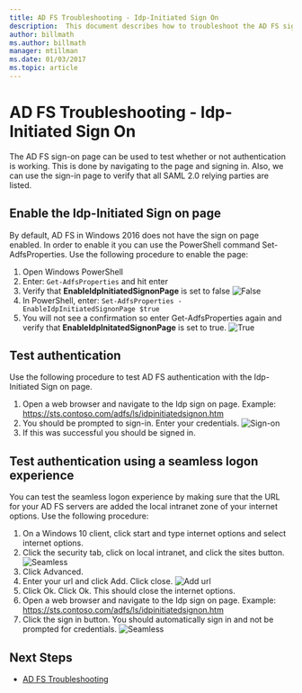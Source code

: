 ```yaml
---
title: AD FS Troubleshooting - Idp-Initiated Sign On
description:  This document describes how to troubleshoot the AD FS sign on page.
author: billmath
ms.author: billmath
manager: mtillman
ms.date: 01/03/2017
ms.topic: article
---
```


# AD FS Troubleshooting - Idp-Initiated Sign On
The AD FS sign-on page can be used to test whether or not authentication is working.  This is done by navigating to the page and signing in.  Also, we can use the sign-in page to verify that all SAML 2.0 relying parties are listed.

## Enable the Idp-Initiated Sign on page
By default, AD FS in Windows 2016 does not have the sign on page enabled.  In order to enable it you can use the PowerShell command Set-AdfsProperties.  Use the following procedure to enable the page:

1.  Open Windows PowerShell
2.  Enter:  `Get-AdfsProperties` and hit enter
3.  Verify that **EnableIdpInitiatedSignonPage** is set to false
![False](media/ad-fs-tshoot-initiatedsignon/idp2.png)
4.  In PowerShell, enter:  `Set-AdfsProperties -EnableIdpInitiatedSignonPage $true`
5.  You will not see a confirmation so enter Get-AdfsProperties again and verify that **EnableIdpInitatedSignonPage** is set to true.
![True](media/ad-fs-tshoot-initiatedsignon/idp4.png)

## Test authentication
Use the following procedure to test AD FS authentication with the Idp-Initiated Sign on page.

1.  Open a web browser and navigate to the Idp sign on page.  Example:  https://sts.contoso.com/adfs/ls/idpinitiatedsignon.htm
2.  You should be prompted to sign-in.  Enter your credentials.
![Sign-on](media/ad-fs-tshoot-initiatedsignon/idp5.png)
3.  If this was successful you should be signed in.


## Test authentication using a seamless logon experience
You can test the seamless logon experience by making sure that the URL for your AD FS servers are added the local intranet zone of your internet options.  Use the following procedure:

1.  On a Windows 10 client, click start and type internet options and select internet options.
2.   Click the security tab, click on local intranet, and click the sites button.
![Seamless](media/ad-fs-tshoot-initiatedsignon/idp8.png)
1.  Click Advanced.
2.  Enter your url and click Add.  Click close.
![Add url](media/ad-fs-tshoot-initiatedsignon/idp9.png)
1.  Click Ok.  Click Ok.  This should close the internet options.
2.  Open a web browser and navigate to the Idp sign on page.  Example:  https://sts.contoso.com/adfs/ls/idpinitiatedsignon.htm
3.  Click the sign in button.  You should automatically sign in and not be prompted for credentials.
![Seamless](media/ad-fs-tshoot-initiatedsignon/idp6.png)

## Next Steps

- [AD FS Troubleshooting](ad-fs-tshoot-overview.md)
